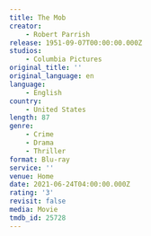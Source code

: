 ```yaml
---
title: The Mob
creator:
    - Robert Parrish
release: 1951-09-07T00:00:00.000Z
studios:
    - Columbia Pictures
original_title: ''
original_language: en
language:
    - English
country:
    - United States
length: 87
genre:
    - Crime
    - Drama
    - Thriller
format: Blu-ray
service: ''
venue: Home
date: 2021-06-24T04:00:00.000Z
rating: '3'
revisit: false
media: Movie
tmdb_id: 25728
---
```



